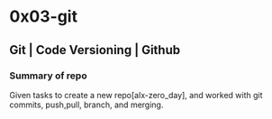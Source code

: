 # 0x03-git
## Git | Code Versioning | Github
### Summary of repo
Given tasks to create a new repo[alx-zero_day], and worked with git commits, push,pull, branch, and merging. 